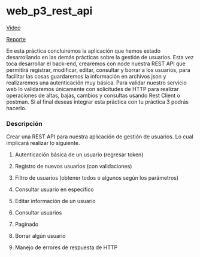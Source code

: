 # web_p3_rest_api

[Video](https://www.youtube.com/watch?v=aqO361LrBgU)

[Reporte](https://docs.google.com/document/d/14JRFBeBtVgzVNXt1Pu9upitsbeElSj3xZGBg3RzN2KQ/)


En esta práctica concluiremos la aplicación que hemos estado desarrollando en las demás
prácticas sobre la gestión de usuarios. Esta vez toca desarrollar el back-end, crearemos con
node nuestra REST API que permitirá registrar, modificar, editar, consultar y borrar a los
usuarios, para facilitar las cosas guardaremos la información en archivos json y realizaremos
una autenticación muy básica. Para validar nuestro servicio web lo validaremos únicamente
con solicitudes de HTTP para realizar operaciones de altas, bajas, cambios y consultas usando
Rest Client o postman. Si al final deseas integrar esta práctica con tu práctica 3 podrás hacerlo.

### Descripción

Crear una REST API para nuestra aplicación de gestión de usuarios. Lo cual implicará
realizar lo siguiente.

1. Autenticación básica de un usuario (regresar token)

2. Registro de nuevos usuarios (con validaciones)

3. Filtro de usuarios (obtener todos o algunos según los parámetros)

4. Consultar usuario en especifico

5. Editar información de un usuario

6. Consultar usuarios

7. Paginado

8. Borrar algún usuario

9. Manejo de errores de respuesta de HTTP

